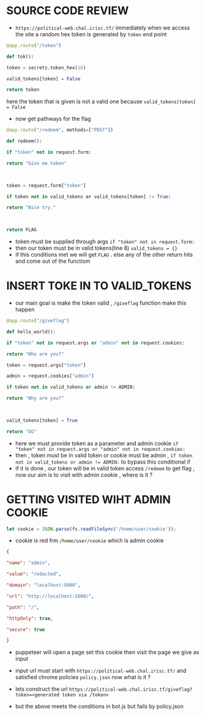 
# SOURCE CODE REVIEW

- `https://political-web.chal.irisc.tf/`  immediately when we access the site a random hex token is generated by `token` end point

```python
@app.route("/token")

def tok():

token = secrets.token_hex(16)

valid_tokens[token] = False

return token
```

here the token that is given is not a valid one because `valid_tokens[token] = False`


- now get pathways for the flag

```python
@app.route("/redeem", methods=["POST"])

def redeem():

if "token" not in request.form:

return "Give me token"

  

token = request.form["token"]

if token not in valid_tokens or valid_tokens[token] != True:

return "Nice try."

  

return FLAG
```

- token must be supplied through args `if "token" not in request.form:`
- then our token must be in valid tokens(line 8) `valid_tokens = {}`
- if this conditions met we will get `FLAG` . else any of the other return hits and come out of the functiom

# INSERT TOKE IN TO VALID_TOKENS
- our main goal is make the token valid ,  `/giveflag` function make this happen

```python
@app.route("/giveflag")

def hello_world():

if "token" not in request.args or "admin" not in request.cookies:

return "Who are you?"

token = request.args["token"]

admin = request.cookies["admin"]

if token not in valid_tokens or admin != ADMIN:

return "Why are you?"

  

valid_tokens[token] = True

return "GG"
```

- here we must provide token as a parameter and admin cookie `if "token" not in request.args or "admin" not in request.cookies:`
- then ,  token must be in valid token or cookie must be admin , `if token not in valid_tokens or admin != ADMIN:` to bypass this conditional if
- if it is done , our token will be in valid token access `/redeem` to get flag , now our aim is to visit with admin cookie , where is it ? 

# GETTING VISITED WIHT ADMIN COOKIE

```js
let cookie = JSON.parse(fs.readFileSync('/home/user/cookie'));
```

- cookie is red frm `/home/user/cookie` which is admin cookie

```json
{

"name": "admin",

"value": "redacted",

"domain": "localhost:5000",

"url": "http://localhost:5000/",

"path": "/",

"httpOnly": true,

"secure": true

}
```

- puppeteer will open a page set this cookie then visit the page we give as input 
- input url must start with `https://political-web.chal.irisc.tf/` and satisfied chrome policies `policy.json` now what is it ? [](https://support.google.com/chrome/a/answer/9942583?hl=en)
- lets construct the url  `https://political-web.chal.irisc.tf/giveflag?token=<generated token via /token>`

- but the above meets the conditions in bot.js but fails by policy.json


